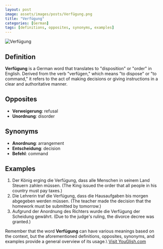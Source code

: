 ```yaml
---
layout: post
image: assets/images/posts/Verfügung.png
title: "Verfügung"
categories: [German]
tags: [definitions, opposites, synonyms, examples]
---
```


![Verfügung](https://images.unsplash.com/photo-1573126617671-320665b6d12e)

## Definition
**Verfügung** is a German word that translates to "disposition" or "order" in English. Derived from the verb "verfügen," which means "to dispose" or "to command," it refers to the act of making decisions or giving instructions in a clear and authoritative manner. 

## Opposites
- **Verweigerung**: refusal 
- **Unordnung**: disorder

## Synonyms
- **Anordnung**: arrangement 
- **Entscheidung**: decision 
- **Befehl**: command 

## Examples
1. Der König erging die Verfügung, dass alle Menschen in seinem Land Steuern zahlen müssen. (The King issued the order that all people in his country must pay taxes.)
2. Die Lehrerin traf die Verfügung, dass die Hausaufgaben bis morgen abgegeben werden müssen. (The teacher made the decision that the homework must be submitted by tomorrow.)
3. Aufgrund der Anordnung des Richters wurde die Verfügung der Scheidung gewährt. (Due to the judge's ruling, the divorce decree was granted.) 

Remember that the word **Verfügung** can have various meanings based on the context, but the aforementioned definitions, opposites, synonyms, and examples provide a general overview of its usage.\ <a id="yg-widget-0" class="youglish-widget" data-query="Verfügung" data-lang="german" data-components="8412" data-auto-start="0" data-bkg-color="theme_light" data-title="How%20to%20pronounce%20Verfügung%20in%20German"  rel="nofollow" href="https://youglish.com">Visit YouGlish.com</a><script async src="https://youglish.com/public/emb/widget.js" charset="utf-8"></script>